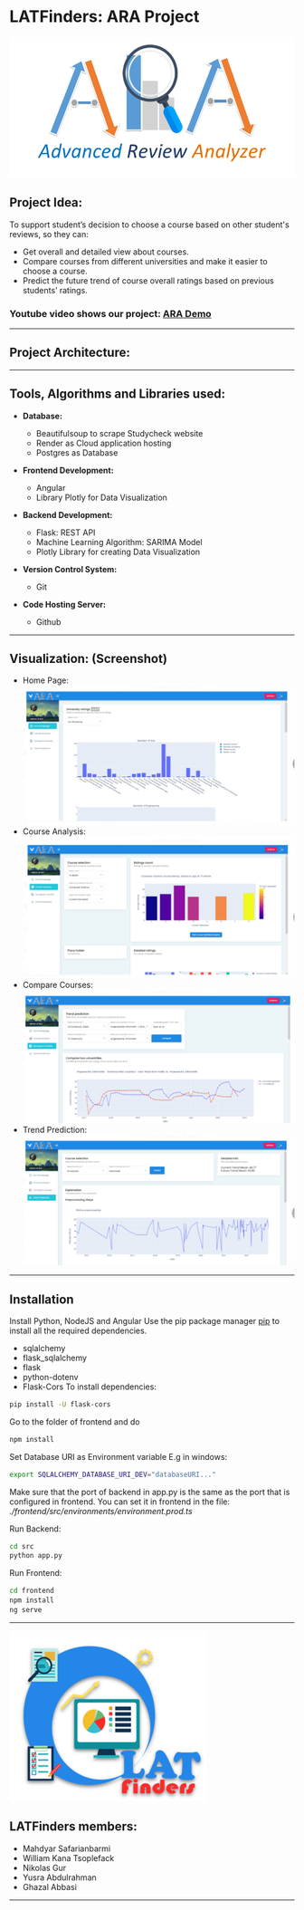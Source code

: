 # LATFinders: ARA Project
![ARA Logo](imgs/ARA_Logo.png) 


## Project Idea:

To support student’s decision to choose a course based on other student's reviews, so they can: 

* Get overall and detailed view about courses.
* Compare courses from different universities and make it easier to choose a course.
* Predict the future trend of course overall ratings based on previous students’ ratings.


### Youtube video shows our project:  [ARA Demo](https://youtu.be/zNUWVJ-DFaw)
***

## Project Architecture:




***

## Tools, Algorithms and Libraries used:

* **Database:**
   * Beautifulsoup to scrape Studycheck website
   * Render as Cloud application hosting
   * Postgres as Database

* **Frontend Development:**
   * Angular
   * Library Plotly for Data Visualization

* **Backend Development:**
   * Flask: REST API
   * Machine Learning Algorithm: SARIMA Model
   * Plotly Library for creating Data Visualization

* **Version Control System:**
   * Git

* **Code Hosting Server:** 
   * Github

***

## Visualization: (Screenshot)
  * Home Page:
![Home Page](imgs/1.png)
  * Course Analysis:
![Course Analysis](imgs/3.png)
  * Compare Courses:
![Compare Courses](imgs/5.png)
  * Trend Prediction:
![Trend Prediction](imgs/7.png)

***

## Installation

Install Python, NodeJS and Angular
Use the pip package manager [pip](https://pip.pypa.io/en/stable/) to install all the required dependencies.

+ sqlalchemy
+ flask_sqlalchemy
+ flask
+ python-dotenv 
+ Flask-Cors
To install dependencies:
```bash
pip install -U flask-cors
```
Go to the folder of frontend and do
```bash
npm install
```
Set Database URI as Environment variable
E.g in windows:
```bash
export SQLALCHEMY_DATABASE_URI_DEV="databaseURI..." 
```

Make sure that the port of backend in app.py is the same as the port that is configured in frontend. You can set it in frontend in the file: *./frontend/src/environments/environment.prod.ts*

Run Backend: 
```bash
cd src
python app.py
```
Run Frontend:
```bash
cd frontend
npm install
ng serve
```

***

![Logo](imgs/Latfinders_logo.png) 

## LATFinders members:
   * Mahdyar Safarianbarmi
   * William Kana Tsoplefack
   * Nikolas Gur
   * Yusra Abdulrahman
   * Ghazal Abbasi

***
